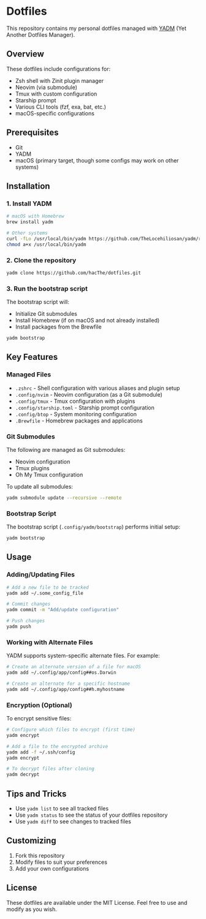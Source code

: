 # Dotfiles

This repository contains my personal dotfiles managed with [YADM](https://yadm.io/) (Yet Another Dotfiles Manager).

## Overview

These dotfiles include configurations for:

- Zsh shell with Zinit plugin manager
- Neovim (via submodule)
- Tmux with custom configuration
- Starship prompt
- Various CLI tools (fzf, exa, bat, etc.)
- macOS-specific configurations

## Prerequisites

- Git
- YADM
- macOS (primary target, though some configs may work on other systems)

## Installation

### 1. Install YADM

```bash
# macOS with Homebrew
brew install yadm

# Other systems
curl -fLo /usr/local/bin/yadm https://github.com/TheLocehiliosan/yadm/raw/master/yadm
chmod a+x /usr/local/bin/yadm
```

### 2. Clone the repository

```bash
yadm clone https://github.com/hacThe/dotfiles.git
```

### 3. Run the bootstrap script

The bootstrap script will:
- Initialize Git submodules
- Install Homebrew (if on macOS and not already installed)
- Install packages from the Brewfile

```bash
yadm bootstrap
```

## Key Features

### Managed Files

- `.zshrc` - Shell configuration with various aliases and plugin setup
- `.config/nvim` - Neovim configuration (as a Git submodule)
- `.config/tmux` - Tmux configuration with plugins
- `.config/starship.toml` - Starship prompt configuration
- `.config/btop` - System monitoring configuration
- `.Brewfile` - Homebrew packages and applications

### Git Submodules

The following are managed as Git submodules:

- Neovim configuration
- Tmux plugins
- Oh My Tmux configuration

To update all submodules:

```bash
yadm submodule update --recursive --remote
```

### Bootstrap Script

The bootstrap script (`.config/yadm/bootstrap`) performs initial setup:

```bash
yadm bootstrap
```

## Usage

### Adding/Updating Files

```bash
# Add a new file to be tracked
yadm add ~/.some_config_file

# Commit changes
yadm commit -m "Add/update configuration"

# Push changes
yadm push
```

### Working with Alternate Files

YADM supports system-specific alternate files. For example:

```bash
# Create an alternate version of a file for macOS
yadm add ~/.config/app/config##os.Darwin

# Create an alternate for a specific hostname
yadm add ~/.config/app/config##h.myhostname
```

### Encryption (Optional)

To encrypt sensitive files:

```bash
# Configure which files to encrypt (first time)
yadm encrypt

# Add a file to the encrypted archive
yadm add -f ~/.ssh/config
yadm encrypt

# To decrypt files after cloning
yadm decrypt
```

## Tips and Tricks

- Use `yadm list` to see all tracked files
- Use `yadm status` to see the status of your dotfiles repository
- Use `yadm diff` to see changes to tracked files

## Customizing

1. Fork this repository
2. Modify files to suit your preferences
3. Add your own configurations

## License

These dotfiles are available under the MIT License. Feel free to use and modify as you wish. 